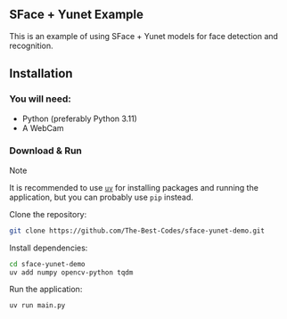 ## SFace + Yunet Example

This is an example of using SFace + Yunet models for face detection and recognition.

## Installation

### You will need:

- Python (preferably Python 3.11)
- A WebCam

### Download & Run

> [!NOTE]
> It is recommended to use [`uv`](https://github.com/astral-sh/uv) for installing packages and running the application, but you can probably use `pip` instead.

Clone the repository:

```bash
git clone https://github.com/The-Best-Codes/sface-yunet-demo.git
```

Install dependencies:

```bash
cd sface-yunet-demo
uv add numpy opencv-python tqdm
```

Run the application:

```bash
uv run main.py
```
